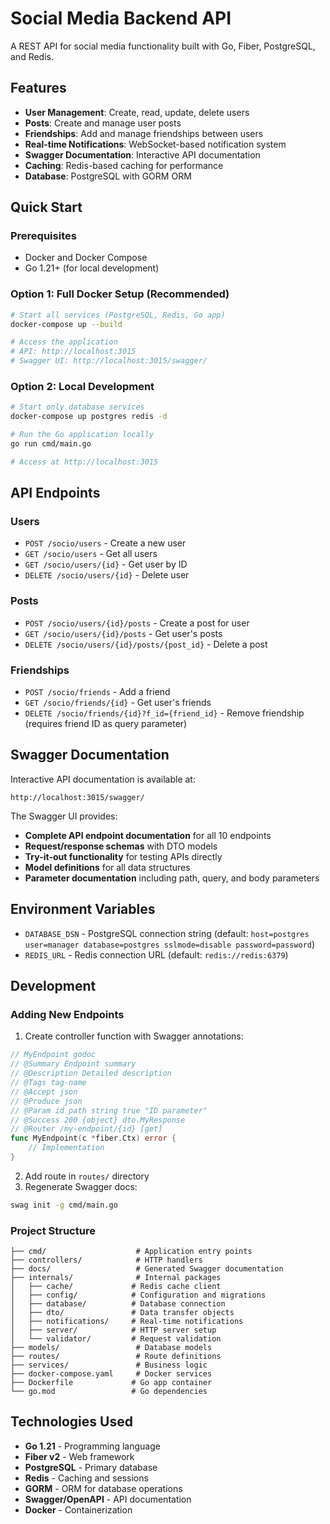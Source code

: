 # Social Media Backend API

A REST API for social media functionality built with Go, Fiber, PostgreSQL, and Redis.

## Features

- **User Management**: Create, read, update, delete users
- **Posts**: Create and manage user posts
- **Friendships**: Add and manage friendships between users
- **Real-time Notifications**: WebSocket-based notification system
- **Swagger Documentation**: Interactive API documentation
- **Caching**: Redis-based caching for performance
- **Database**: PostgreSQL with GORM ORM

## Quick Start

### Prerequisites

- Docker and Docker Compose
- Go 1.21+ (for local development)

### Option 1: Full Docker Setup (Recommended)

```bash
# Start all services (PostgreSQL, Redis, Go app)
docker-compose up --build

# Access the application
# API: http://localhost:3015
# Swagger UI: http://localhost:3015/swagger/
```

### Option 2: Local Development

```bash
# Start only database services
docker-compose up postgres redis -d

# Run the Go application locally
go run cmd/main.go

# Access at http://localhost:3015
```

## API Endpoints

### Users
- `POST /socio/users` - Create a new user
- `GET /socio/users` - Get all users
- `GET /socio/users/{id}` - Get user by ID
- `DELETE /socio/users/{id}` - Delete user

### Posts
- `POST /socio/users/{id}/posts` - Create a post for user
- `GET /socio/users/{id}/posts` - Get user's posts
- `DELETE /socio/users/{id}/posts/{post_id}` - Delete a post

### Friendships
- `POST /socio/friends` - Add a friend
- `GET /socio/friends/{id}` - Get user's friends
- `DELETE /socio/friends/{id}?f_id={friend_id}` - Remove friendship (requires friend ID as query parameter)

## Swagger Documentation

Interactive API documentation is available at:
```
http://localhost:3015/swagger/
```

The Swagger UI provides:
- **Complete API endpoint documentation** for all 10 endpoints
- **Request/response schemas** with DTO models
- **Try-it-out functionality** for testing APIs directly
- **Model definitions** for all data structures
- **Parameter documentation** including path, query, and body parameters

## Environment Variables

- `DATABASE_DSN` - PostgreSQL connection string (default: `host=postgres user=manager database=postgres sslmode=disable password=password`)
- `REDIS_URL` - Redis connection URL (default: `redis://redis:6379`)

## Development

### Adding New Endpoints

1. Create controller function with Swagger annotations:
```go
// MyEndpoint godoc
// @Summary Endpoint summary
// @Description Detailed description
// @Tags tag-name
// @Accept json
// @Produce json
// @Param id path string true "ID parameter"
// @Success 200 {object} dto.MyResponse
// @Router /my-endpoint/{id} [get]
func MyEndpoint(c *fiber.Ctx) error {
    // Implementation
}
```

2. Add route in `routes/` directory
3. Regenerate Swagger docs:
```bash
swag init -g cmd/main.go
```

### Project Structure

```
├── cmd/                    # Application entry points
├── controllers/            # HTTP handlers
├── docs/                   # Generated Swagger documentation
├── internals/              # Internal packages
│   ├── cache/             # Redis cache client
│   ├── config/            # Configuration and migrations
│   ├── database/          # Database connection
│   ├── dto/               # Data transfer objects
│   ├── notifications/     # Real-time notifications
│   ├── server/            # HTTP server setup
│   └── validator/         # Request validation
├── models/                 # Database models
├── routes/                 # Route definitions
├── services/               # Business logic
├── docker-compose.yaml     # Docker services
├── Dockerfile             # Go app container
└── go.mod                 # Go dependencies
```

## Technologies Used

- **Go 1.21** - Programming language
- **Fiber v2** - Web framework
- **PostgreSQL** - Primary database
- **Redis** - Caching and sessions
- **GORM** - ORM for database operations
- **Swagger/OpenAPI** - API documentation
- **Docker** - Containerization